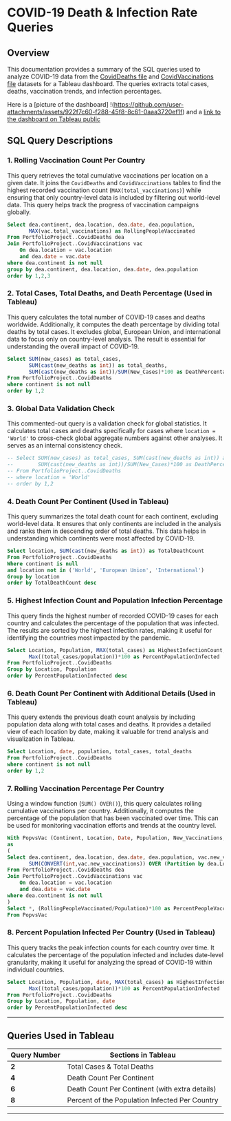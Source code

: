 
# COVID-19 Death & Infection Rate Queries 

## Overview
This documentation provides a summary of the SQL queries used to analyze COVID-19 data from the [CovidDeaths file](CovidDeaths.xlsx) and [CovidVaccinations file](CovidVaccinations.xlsx) datasets for a Tableau dashboard. The queries extracts total cases, deaths, vaccination trends, and infection percentages. 

Here is a [picture of the dashboard] !(https://github.com/user-attachments/assets/922f7c60-f288-45f8-8c61-0aaa3720ef1f) and a [link to the dashboard on Tableau public](https://public.tableau.com/app/profile/lateefah8519/viz/CovidRecentDataDashboard/CovidRecentDataDashboard)

## SQL Query Descriptions

### 1. Rolling Vaccination Count Per Country
This query retrieves the total cumulative vaccinations per location on a given date. It joins the `CovidDeaths` and `CovidVaccinations` tables to find the highest recorded vaccination count (`MAX(total_vaccinations)`) while ensuring that only country-level data is included by filtering out world-level data. This query helps track the progress of vaccination campaigns globally.

```sql
Select dea.continent, dea.location, dea.date, dea.population,
       MAX(vac.total_vaccinations) as RollingPeopleVaccinated
From PortfolioProject..CovidDeaths dea
Join PortfolioProject..CovidVaccinations vac
    On dea.location = vac.location
    and dea.date = vac.date
where dea.continent is not null 
group by dea.continent, dea.location, dea.date, dea.population
order by 1,2,3
```

### 2. Total Cases, Total Deaths, and Death Percentage (**Used in Tableau**)
This query calculates the total number of COVID-19 cases and deaths worldwide. Additionally, it computes the death percentage by dividing total deaths by total cases. It excludes global, European Union, and international data to focus only on country-level analysis. The result is essential for understanding the overall impact of COVID-19.

```sql
Select SUM(new_cases) as total_cases, 
       SUM(cast(new_deaths as int)) as total_deaths, 
       SUM(cast(new_deaths as int))/SUM(New_Cases)*100 as DeathPercentage
From PortfolioProject..CovidDeaths
where continent is not null 
order by 1,2
```

### 3. Global Data Validation Check
This commented-out query is a validation check for global statistics. It calculates total cases and deaths specifically for cases where `location = 'World'` to cross-check global aggregate numbers against other analyses. It serves as an internal consistency check.

```sql
-- Select SUM(new_cases) as total_cases, SUM(cast(new_deaths as int)) as total_deaths, 
--        SUM(cast(new_deaths as int))/SUM(New_Cases)*100 as DeathPercentage
-- From PortfolioProject..CovidDeaths
-- where location = 'World'
-- order by 1,2
```

### 4. Death Count Per Continent (**Used in Tableau**)
This query summarizes the total death count for each continent, excluding world-level data. It ensures that only continents are included in the analysis and ranks them in descending order of total deaths. This data helps in understanding which continents were most affected by COVID-19.

```sql
Select location, SUM(cast(new_deaths as int)) as TotalDeathCount
From PortfolioProject..CovidDeaths
Where continent is null 
and location not in ('World', 'European Union', 'International')
Group by location
order by TotalDeathCount desc
```

### 5. Highest Infection Count and Population Infection Percentage
This query finds the highest number of recorded COVID-19 cases for each country and calculates the percentage of the population that was infected. The results are sorted by the highest infection rates, making it useful for identifying the countries most impacted by the pandemic.

```sql
Select Location, Population, MAX(total_cases) as HighestInfectionCount,  
       Max((total_cases/population))*100 as PercentPopulationInfected
From PortfolioProject..CovidDeaths
Group by Location, Population
order by PercentPopulationInfected desc
```

### 6. Death Count Per Continent with Additional Details (**Used in Tableau**)
This query extends the previous death count analysis by including population data along with total cases and deaths. It provides a detailed view of each location by date, making it valuable for trend analysis and visualization in Tableau.

```sql
Select Location, date, population, total_cases, total_deaths
From PortfolioProject..CovidDeaths
where continent is not null 
order by 1,2
```

### 7. Rolling Vaccination Percentage Per Country
Using a window function (`SUM() OVER()`), this query calculates rolling cumulative vaccinations per country. Additionally, it computes the percentage of the population that has been vaccinated over time. This can be used for monitoring vaccination efforts and trends at the country level.

```sql
With PopvsVac (Continent, Location, Date, Population, New_Vaccinations, RollingPeopleVaccinated)
as
(
Select dea.continent, dea.location, dea.date, dea.population, vac.new_vaccinations,
       SUM(CONVERT(int,vac.new_vaccinations)) OVER (Partition by dea.Location Order by dea.location, dea.Date) as RollingPeopleVaccinated
From PortfolioProject..CovidDeaths dea
Join PortfolioProject..CovidVaccinations vac
    On dea.location = vac.location
    and dea.date = vac.date
where dea.continent is not null 
)
Select *, (RollingPeopleVaccinated/Population)*100 as PercentPeopleVaccinated
From PopvsVac
```

### 8. Percent Population Infected Per Country (**Used in Tableau**)
This query tracks the peak infection counts for each country over time. It calculates the percentage of the population infected and includes date-level granularity, making it useful for analyzing the spread of COVID-19 within individual countries.

```sql
Select Location, Population, date, MAX(total_cases) as HighestInfectionCount,  
       Max((total_cases/population))*100 as PercentPopulationInfected
From PortfolioProject..CovidDeaths
Group by Location, Population, date
order by PercentPopulationInfected desc
```

---

## **Queries Used in Tableau**
| **Query Number** | **Sections in Tableau** |
|-----------------|---------------------------|
| **2** | Total Cases & Total Deaths |
| **4** | Death Count Per Continent |
| **6** | Death Count Per Continent (with extra details) |
| **8** | Percent of the Population Infected Per Country |

---
